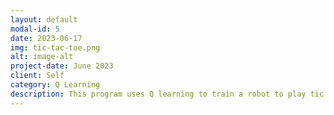 ```yaml
---
layout: default
modal-id: 5
date: 2023-06-17
img: tic-tac-toe.png
alt: image-alt
project-date: June 2023
client: Self
category: Q Learning
description: This program uses Q learning to train a robot to play tic tac toe. After the training is complete the user can play the bot in a game of tic tac toe.
---
```

